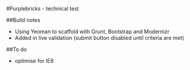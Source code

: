 #Purplebricks - technical test

##Build notes

* Using Yeoman to scaffold with Grunt, Bootstrap and Modernizr
* Added in live validation (submit button disabled until criteria are met)

##To do

* optimise for IE8
